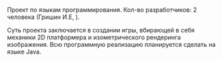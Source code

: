 Проект по языкам программирования.
Кол-во разработчиков: 2 человека (Гришин И.Е, ).

Суть проекта заключается в создании игры, вбирающей в себя механики 2D платформера и изометрического рендеринга изображения.
Всю программную реализацию планируется сделать на языке Java.

